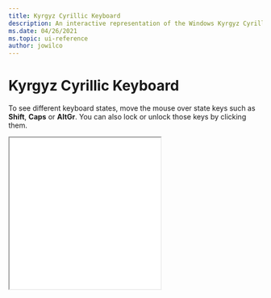 ```yaml
---
title: Kyrgyz Cyrillic Keyboard
description: An interactive representation of the Windows Kyrgyz Cyrillic keyboard. To see different keyboard states, click or move the mouse over the state keys.
ms.date: 04/26/2021
ms.topic: ui-reference
author: jowilco
---
```


# Kyrgyz Cyrillic Keyboard

To see different keyboard states, move the mouse over state keys such as **Shift**, **Caps** or **AltGr**. You can also lock or unlock those keys by clicking them.

<iframe src="kbdkyr.html" height="300"></iframe>
